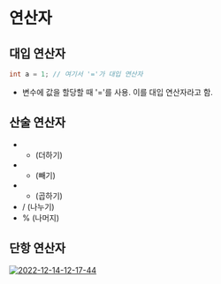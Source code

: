 # 연산자

## 대입 연산자

```java
int a = 1; // 여기서 '='가 대입 연산자
```

- 변수에 값을 할당할 때 '='를 사용. 이를 대입 연산자라고 함.

## 산술 연산자

- - (더하기)
- - (빼기)
- - (곱하기)
- / (나누기)
- % (나머지)

## 단항 연산자

<a href="https://ibb.co/QKdCYmw"><img src="https://i.ibb.co/gRVPtgK/2022-12-14-12-17-44.png" alt="2022-12-14-12-17-44" border="0"></a>
